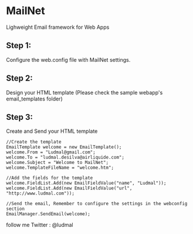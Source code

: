MailNet
=======
Lighweight Email framework for Web Apps

Step 1:
---------------
Configure the web.config file with MailNet settings.
<mailnet smtpServer="mail.google.com" templatePath="~/email_templates/" username="[your_email_here]" password="your_password_here"></mailnet>

Step 2:
---------------
Design your HTML template (Please check the sample webapp's email_templates folder)

Step 3:
---------------
Create and Send your HTML template

    //Create the template 
    EmailTemplate welcome = new EmailTemplate();
    welcome.From = "Ludmal@gmail.com";
    welcome.To = "ludmal.desilva@airliquide.com";
    welcome.Subject = "Welcome to MailNet";
    welcome.TemplateFileName = "welcome.htm";
    
    //Add the fields for the template
    welcome.FieldList.Add(new EmailFieldValue("name", "Ludmal"));
    welcome.FieldList.Add(new EmailFieldValue("url", "http://www.ludmal.com"));
                
    //Send the email, Remember to configure the settings in the webconfig section
    EmailManager.SendEmail(welcome);


follow me Twitter : @ludmal

